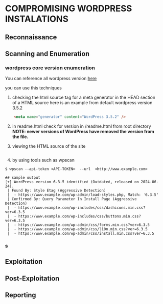 # COMPROMISING WORDPRESS INSTALATIONS

## Reconnaissance
## Scanning and Enumeration

### wordpress core version enumeration
You can reference all wordpress version [here](https://wordpress.org/documentation/article/wordpress-versions/)

you can use this techniques 
1. checking the html source tag for a meta generator in the HEAD section of a HTML source 
here is an example from default wordpress version 3.5.2
```html
    <meta name="generator" content="WordPress 3.5.2" />
```
2. in readme.html
check for version in /readme.html from root directory
**NOTE: newer versions of WordPress have removed the version from the file.**

3. viewing the HTML source of the site
```html
```
4. by using tools such as wpscan
```
$ wpscan --api-token <API-TOKEN>  --url  <http://www.example.com>

## sample output
[+] WordPress version 6.3.5 identified (Outdated, released on 2024-06-24).
 | Found By: Style Etag (Aggressive Detection)
 |  - https://www.example.com/wp-admin/load-styles.php, Match: '6.3.5'
 | Confirmed By: Query Parameter In Install Page (Aggressive Detection)
 |  - https://www.example.com/wp-includes/css/dashicons.min.css?ver=6.3.5
 |  - https://www.example.com/wp-includes/css/buttons.min.css?ver=6.3.5
 |  - https://www.example.com/wp-admin/css/forms.min.css?ver=6.3.5
 |  - https://www.example.com/wp-admin/css/l10n.min.css?ver=6.3.5
 |  - https://www.example.com/wp-admin/css/install.min.css?ver=6.3.5
```


### s




## Exploitation
## Post-Exploitation
## Reporting